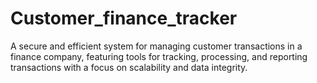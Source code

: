 # Customer_finance_tracker
A secure and efficient system for managing customer transactions in a finance company, featuring tools for tracking, processing, and reporting transactions with a focus on scalability and data integrity.
